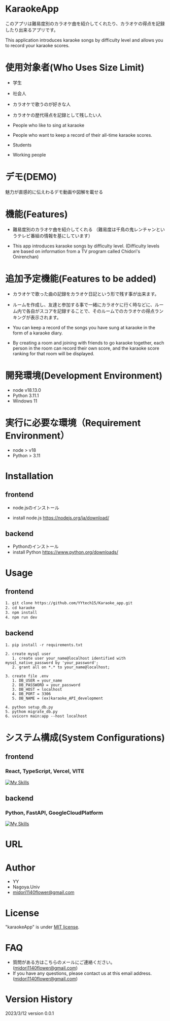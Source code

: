 # KaraokeApp
このアプリは難易度別のカラオケ曲を紹介してくれたり、カラオケの得点を記録したり出来るアプリです。

This application introduces karaoke songs by difficulty level and allows you to record your karaoke scores.

# 使用対象者(Who Uses Size Limit)
- 学生
- 社会人
- カラオケで歌うのが好きな人
- カラオケの歴代得点を記録として残したい人

- People who like to sing at karaoke
- People who want to keep a record of their all-time karaoke scores.
- Students
- Working people
# デモ(DEMO)
 魅力が直感的に伝えわるデモ動画や図解を載せる
 
# 機能(Features)
 - 難易度別のカラオケ曲を紹介してくれる
（難易度は千鳥の鬼レンチャンというテレビ番組の情報を基にしています）

- This app introduces karaoke songs by difficulty level.
(Difficulty levels are based on information from a TV program called Chidori's Onirenchan)

# 追加予定機能(Features to be added)
- カラオケで歌った曲の記録をカラオケ日記という形で残す事が出来ます。
- ルームを作成し、友達と参加する事で一緒にカラオケに行く時などに、ルーム内で各自がスコアを記録することで、そのルームでのカラオケの得点ランキングが表示されます。
  
- You can keep a record of the songs you have sung at karaoke in the form of a karaoke diary.
- By creating a room and joining with friends to go karaoke together, each person in the room can record their own score, and the karaoke score ranking for that room will be displayed.
# 開発環境(Development Environment)
- node v18.13.0
- Python 3.11.1
- Windows 11

# 実行に必要な環境（Requirement Environment）

- node > v18
- Python > 3.11


# Installation
## frontend
- node.jsのインストール

- install node.js
https://nodejs.org/ja/download/
## backend
- Pythonのインストール
- install Python
https://www.python.org/downloads/

# Usage
## frontend
 
```bash
1. git clone https://github.com/YYtech15/Karaoke_app.git
2. cd karaoke
3. npm install
4. npm run dev
```
## backend
```
1. pip install -r requirements.txt

2. create mysql user
   1. create user your_name@localhost identified with mysql_native_password by 'your_password';
   2. grant all on *.* to your_name@localhost;

3. create file .env
   1. DB_USER = your_name
   2. DB_PASSWORD = your_password
   3. DB_HOST = localhost
   4. DB_PORT = 3306
   5. DB_NAME = (ex)karaoke_API_development

4. python setup_db.py
5. pythom migrate_db.py
6. uvicorn main:app --host localhost
```
# システム構成(System Configurations)
## frontend
### React, TypeScript, Vercel, VITE
[![My Skills](https://skillicons.dev/icons?i=react,ts,vercel,vite)](https://skillicons.dev)
## backend
### Python, FastAPI, GoogleCloudPlatform
[![My Skills](https://skillicons.dev/icons?i=py,fastapi,gcp)](https://skillicons.dev)

# URL

# Author
 
- YY
- Nagoya.Univ
- midori1140flower@gmail.com
 
# License
 
"karaokeApp" is under [MIT license](https://en.wikipedia.org/wiki/MIT_License).
 
# FAQ
- 質問がある方はこちらのメールにご連絡ください。
(midori1140flower@gmail.com)
- If you have any questions, please contact us at this email address.
(midori1140flower@gmail.com)
# Version History
2023/3/12 version 0.0.1